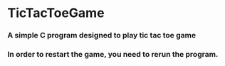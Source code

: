 # TicTacToeGame
### A simple C program designed to play tic tac toe game
### In order to restart the game, you need to rerun the program.
